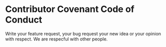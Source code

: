 # Contributor Covenant Code of Conduct

Write your feature request, your bug request your new idea or your opinion with respect. We are respecful with other people.
